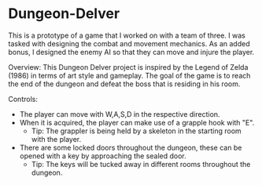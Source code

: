 # Dungeon-Delver
This is a prototype of a game that I worked on with a team of three. I was tasked with designing the combat and movement mechanics. As an added bonus, I designed the enemy AI so that they can move and injure the player.

Overview:
This Dungeon Delver project is inspired by the Legend of Zelda (1986) in terms of art style and gameplay. The goal of the game is to reach the end of the dungeon and defeat the boss that is residing in his room.

Controls:
* The player can move with W,A,S,D in the respective direction.
* When it is acquired, the player can make use of a grapple hook with "E".
  * Tip: The grappler is being held by a skeleton in the starting room with the player.
* There are some locked doors throughout the dungeon, these can be opened with a key by approaching the sealed door.
  * Tip: The keys will be tucked away in different rooms throughout the dungeon.
